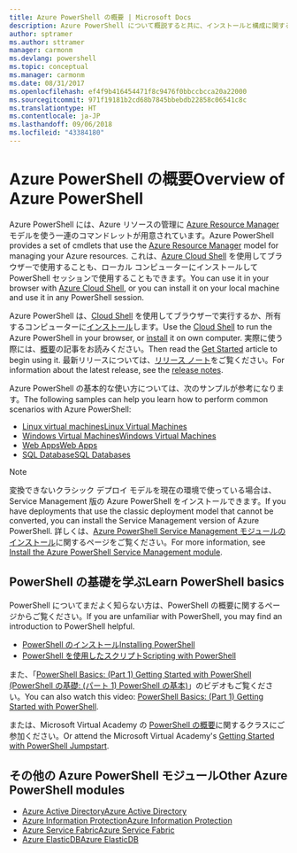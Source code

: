 ```yaml
---
title: Azure PowerShell の概要 | Microsoft Docs
description: Azure PowerShell について概説すると共に、インストールと構成に関するページへのリンクを紹介します。
author: sptramer
ms.author: sttramer
manager: carmonm
ms.devlang: powershell
ms.topic: conceptual
ms.manager: carmonm
ms.date: 08/31/2017
ms.openlocfilehash: ef4f9b416454471f8c9476f0bbccbcca20a22000
ms.sourcegitcommit: 971f19181b2cd68b7845bbebdb22858c06541c8c
ms.translationtype: HT
ms.contentlocale: ja-JP
ms.lasthandoff: 09/06/2018
ms.locfileid: "43384180"
---
```

# <a name="overview-of-azure-powershell"></a><span data-ttu-id="ffb02-103">Azure PowerShell の概要</span><span class="sxs-lookup"><span data-stu-id="ffb02-103">Overview of Azure PowerShell</span></span>

<span data-ttu-id="ffb02-104">Azure PowerShell には、Azure リソースの管理に [Azure Resource Manager](/azure/azure-resource-manager/resource-group-overview) モデルを使う一連のコマンドレットが用意されています。</span><span class="sxs-lookup"><span data-stu-id="ffb02-104">Azure PowerShell provides a set of cmdlets that use the [Azure Resource Manager](/azure/azure-resource-manager/resource-group-overview) model for managing your Azure resources.</span></span> <span data-ttu-id="ffb02-105">これは、[Azure Cloud Shell](/azure/cloud-shell/overview) を使用してブラウザーで使用することも、ローカル コンピューターにインストールして PowerShell セッションで使用することもできます。</span><span class="sxs-lookup"><span data-stu-id="ffb02-105">You can use it in your browser with [Azure Cloud Shell](/azure/cloud-shell/overview), or you can install it on your local machine and use it in any PowerShell session.</span></span>

<span data-ttu-id="ffb02-106">Azure PowerShell は、[Cloud Shell](/azure/cloud-shell/overview) を使用してブラウザーで実行するか、所有するコンピューターに[インストール](install-azurerm-ps.md)します。</span><span class="sxs-lookup"><span data-stu-id="ffb02-106">Use the [Cloud Shell](/azure/cloud-shell/overview) to run the Azure PowerShell in your browser, or [install](install-azurerm-ps.md) it on own computer.</span></span> <span data-ttu-id="ffb02-107">実際に使う際には、[概要](get-started-azureps.md)の記事をお読みください。</span><span class="sxs-lookup"><span data-stu-id="ffb02-107">Then read the [Get Started](get-started-azureps.md) article to begin using it.</span></span> <span data-ttu-id="ffb02-108">最新リリースについては、[リリース ノート](release-notes-azureps.md)をご覧ください。</span><span class="sxs-lookup"><span data-stu-id="ffb02-108">For information about the latest release, see the [release notes](release-notes-azureps.md).</span></span>

<span data-ttu-id="ffb02-109">Azure PowerShell の基本的な使い方については、次のサンプルが参考になります。</span><span class="sxs-lookup"><span data-stu-id="ffb02-109">The following samples can help you learn how to perform common scenarios with Azure PowerShell:</span></span>

* [<span data-ttu-id="ffb02-110">Linux virtual machines</span><span class="sxs-lookup"><span data-stu-id="ffb02-110">Linux Virtual Machines</span></span>](/azure/virtual-machines/virtual-machines-linux-powershell-samples?toc=/powershell/azure/toc.json)
* [<span data-ttu-id="ffb02-111">Windows Virtual Machines</span><span class="sxs-lookup"><span data-stu-id="ffb02-111">Windows Virtual Machines</span></span>](/azure/virtual-machines/virtual-machines-windows-powershell-samples?toc=/powershell/azure/toc.json)
* [<span data-ttu-id="ffb02-112">Web Apps</span><span class="sxs-lookup"><span data-stu-id="ffb02-112">Web Apps</span></span>](/azure/app-service-web/app-service-powershell-samples?toc=/powershell/azure/toc.json)
* [<span data-ttu-id="ffb02-113">SQL Database</span><span class="sxs-lookup"><span data-stu-id="ffb02-113">SQL Databases</span></span>](/azure/sql-database/sql-database-powershell-samples?toc=/powershell/azure/toc.json)

> [!NOTE]
> <span data-ttu-id="ffb02-114">変換できないクラシック デプロイ モデルを現在の環境で使っている場合は、Service Management 版の Azure PowerShell をインストールできます。</span><span class="sxs-lookup"><span data-stu-id="ffb02-114">If you have deployments that use the classic deployment model that cannot be converted, you can install the Service Management version of Azure PowerShell.</span></span> <span data-ttu-id="ffb02-115">詳しくは、[Azure PowerShell Service Management モジュールのインストール](/powershell/azure/servicemanagement/install-azure-ps)に関するページをご覧ください。</span><span class="sxs-lookup"><span data-stu-id="ffb02-115">For more information, see [Install the Azure PowerShell Service Management module](/powershell/azure/servicemanagement/install-azure-ps).</span></span>

## <a name="learn-powershell-basics"></a><span data-ttu-id="ffb02-116">PowerShell の基礎を学ぶ</span><span class="sxs-lookup"><span data-stu-id="ffb02-116">Learn PowerShell basics</span></span>

<span data-ttu-id="ffb02-117">PowerShell についてまだよく知らない方は、PowerShell の概要に関するページからご覧ください。</span><span class="sxs-lookup"><span data-stu-id="ffb02-117">If you are unfamiliar with PowerShell, you may find an introduction to PowerShell helpful.</span></span>

* [<span data-ttu-id="ffb02-118">PowerShell のインストール</span><span class="sxs-lookup"><span data-stu-id="ffb02-118">Installing PowerShell</span></span>](/powershell/scripting/installing-windows-powershell)
* [<span data-ttu-id="ffb02-119">PowerShell を使用したスクリプト</span><span class="sxs-lookup"><span data-stu-id="ffb02-119">Scripting with PowerShell</span></span>](/powershell/scripting/scripting-with-windows-powershell)

<span data-ttu-id="ffb02-120">また、「[PowerShell Basics: (Part 1) Getting Started with PowerShell (PowerShell の基礎: (パート 1) PowerShell の基本)](https://channel9.msdn.com/Blogs/Taste-of-Premier/PowerShellBasicsPart1)」のビデオもご覧ください。</span><span class="sxs-lookup"><span data-stu-id="ffb02-120">You can also watch this video: [PowerShell Basics: (Part 1) Getting Started with PowerShell](https://channel9.msdn.com/Blogs/Taste-of-Premier/PowerShellBasicsPart1).</span></span>

<span data-ttu-id="ffb02-121">または、Microsoft Virtual Academy の [PowerShell の概要](https://mva.microsoft.com/liveevents/powershell-jumpstart)に関するクラスにご参加ください。</span><span class="sxs-lookup"><span data-stu-id="ffb02-121">Or attend the Microsoft Virtual Academy's [Getting Started with PowerShell Jumpstart](https://mva.microsoft.com/liveevents/powershell-jumpstart).</span></span>

## <a name="other-azure-powershell-modules"></a><span data-ttu-id="ffb02-122">その他の Azure PowerShell モジュール</span><span class="sxs-lookup"><span data-stu-id="ffb02-122">Other Azure PowerShell modules</span></span>

* [<span data-ttu-id="ffb02-123">Azure Active Directory</span><span class="sxs-lookup"><span data-stu-id="ffb02-123">Azure Active Directory</span></span>](/powershell/azure/active-directory/)
* [<span data-ttu-id="ffb02-124">Azure Information Protection</span><span class="sxs-lookup"><span data-stu-id="ffb02-124">Azure Information Protection</span></span>](/powershell/azure/aip/)
* [<span data-ttu-id="ffb02-125">Azure Service Fabric</span><span class="sxs-lookup"><span data-stu-id="ffb02-125">Azure Service Fabric</span></span>](/powershell/azure/service-fabric/)
* [<span data-ttu-id="ffb02-126">Azure ElasticDB</span><span class="sxs-lookup"><span data-stu-id="ffb02-126">Azure ElasticDB</span></span>](/powershell/azure/elasticdbjobs/)